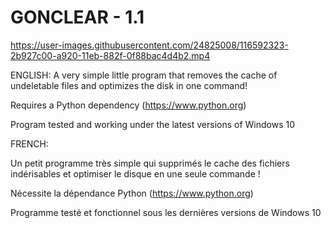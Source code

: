 # GONCLEAR - 1.1

https://user-images.githubusercontent.com/24825008/116592323-2b927c00-a920-11eb-882f-0f88bac4d4b2.mp4

ENGLISH:
A very simple little program that removes the cache of undeletable files and optimizes the disk in one command! 

Requires a Python dependency (https://www.python.org)

Program tested and working under the latest versions of Windows 10

FRENCH:

Un petit programme très simple qui supprimés le cache des fichiers indérisables et optimiser le disque en une seule commande ! 

Nécessite la dépendance Python (https://www.python.org)

Programme testé et fonctionnel sous les dernières versions de Windows 10

